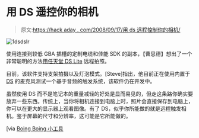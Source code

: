 # 用 DS 遥控你的相机

> 原文:[https://hack aday . com/2008/09/17/用 ds 远程控制你的相机/](https://hackaday.com/2008/09/17/control-your-camera-remotely-with-a-ds/)

![](../Images/6b9cd09e8eeb759da1870cffce036e0c.png "1dsdslr")

使用连接到较低 GBA 插槽的定制电缆和佳能 SDK 的副本，【曹思德】想出了一个非常聪明的方法[用任天堂 DS Lite](http://panocamera.com/blog/?p=26) 远程拍照。

目前，该软件支持支架拍摄以及灯泡模式。[Steve]指出，他目前正在使用内置于 [DS](http://www.mahalo.com/Nintendo_DS_Hacks "Nintendo DS Hacks - Mahalo") 的麦克风测试一个基于音频的触发系统，该软件仍在开发中。

虽然使用 DS 而不是笔记本的重量减轻的好处是显而易见的，但走这条路你确实要放弃一些东西。传统上，当你将相机连接到电脑上时，照片会直接保存到电脑上，你可以在更大的显示器上观看图像。有了 DS，似乎你所能做的就是远程触发相机。鉴于屏幕的尺寸和分辨率，这可能是它所能做的。

[via [Boing Boing 小工具](http://gadgets.boingboing.net/2008/09/17/dsdslr-homebrew-nint.html)